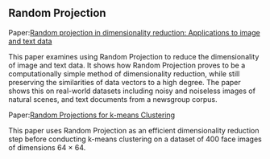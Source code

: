 ## Random Projection

Paper:[Random projection in dimensionality reduction: Applications to image and text data](http://citeseerx.ist.psu.edu/viewdoc/download?doi=10.1.1.76.8124&rep=rep1&type=pdf)

This paper examines using Random Projection to reduce the dimensionality of image and text data. It shows how Random Projection proves to be a computationally simple method of dimensionality reduction, while still preserving the similarities of data vectors to a high degree. The paper shows this on real-world datasets including noisy and noiseless images of natural scenes, and text documents from a newsgroup corpus.

Paper:[Random Projections for k-means Clustering](https://papers.nips.cc/paper/3901-random-projections-for-k-means-clustering.pdf)

This paper uses Random Projection as an efficient dimensionality reduction step before conducting k-means clustering on a dataset of 400 face images of dimensions 64 × 64.

